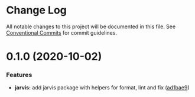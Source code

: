 # Change Log

All notable changes to this project will be documented in this file.
See [Conventional Commits](https://conventionalcommits.org) for commit guidelines.

# 0.1.0 (2020-10-02)

### Features

- **jarvis:** add jarvis package with helpers for format, lint and fix ([ad1bae9](https://github.com/releaseband/node-tools/commit/ad1bae9df90048eb44260145351c3a6eaf065b2d))
